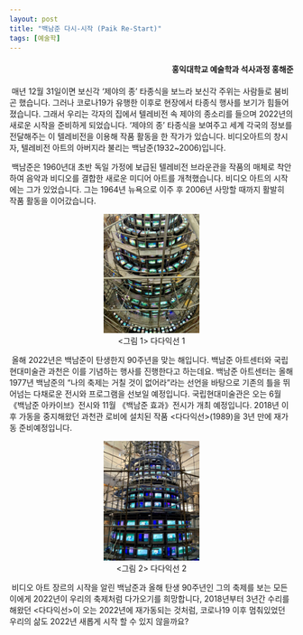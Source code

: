 ```yaml
---
layout: post
title: "백남준 다시-시작 (Paik Re-Start)"
tags: [예술학]
---
```


<h4><div style="text-align:right">홍익대학교 예술학과 석사과정 홍해준</div></h4>

&nbsp;매년 12월 31일이면 보신각 ‘제야의 종’ 타종식을 보느라 보신각 주위는 사람들로 붐비곤 했습니다. 그러나 코로나19가 유행한 이후로 현장에서 타종식 행사를 보기가 힘들어졌습니다. 그래서 우리는 각자의 집에서 텔레비전 속 제야의 종소리를 들으며 2022년의 새로운 시작을 준비하게 되었습니다. ‘제야의 종’ 타종식을 보여주고 세계 각국의 정보를 전달해주는 이 텔레비전을 이용해 작품 활동을 한 작가가 있습니다. 비디오아트의 창시자, 텔레비전 아트의 아버지라 불리는 백남준(1932~2006)입니다.

&nbsp;백남준은 1960년대 초반 독일 가정에 보급된 텔레비전 브라운관을 작품의 매체로 착안하여 음악과 비디오를 결합한 새로운 미디어 아트를 개척했습니다. 비디오 아트의 시작에는 그가 있었습니다. 그는 1964년 뉴욕으로 이주 후 2006년 사망할 때까지 활발히 작품 활동을 이어갔습니다.

<center><figure><img src="https://github.com/mimirep/mimirep.github.io/blob/master/images/202201/%E1%84%83%E1%85%A1%E1%84%83%E1%85%A1%E1%84%8B%E1%85%B5%E1%86%A8%E1%84%89%E1%85%A5%E1%86%AB1.jpg" width=40% height=40%><figcaption><그림 1> 다다익선 1</figcaption></figure></center>

&nbsp;올해 2022년은 백남준이 탄생한지 90주년을 맞는 해입니다. 백남준 아트센터와 국립현대미술관 과천은 이를 기념하는 행사를 진행한다고 하는데요. 백남준 아트센터는 올해 1977년 백남준의 “나의 축제는 거칠 것이 없어라”라는 선언을 바탕으로 기존의 틀을 뛰어넘는 다채로운 전시와 프로그램을 선보일 예정입니다. 국립현대미술관은 오는 6월 《백남준 아카이브》전시와 11월 《백남준 효과》전시가 개최 예정입니다. 2018년 이후 가동을 중지해왔던 과천관 로비에 설치된 작품 <다다익선>(1989)을 3년 만에 재가동 준비예정입니다.

<center><figure><img src="https://github.com/mimirep/mimirep.github.io/blob/master/images/202201/%E1%84%83%E1%85%A1%E1%84%83%E1%85%A1%E1%84%8B%E1%85%B5%E1%86%A8%E1%84%89%E1%85%A5%E1%86%AB2.jpg?raw=true" width=40% height=40%><figcaption><그림 2> 다다익선 2</figcaption></figure></center>

&nbsp;비디오 아트 장르의 시작을 알린 백남준과 올해 탄생 90주년인 그의 축제를 보는 모든 이에게 2022년이 우리의 축제처럼 다가오기를 희망합니다, 2018년부터 3년간 수리를 해왔던 <다다익선>이 오는 2022년에 재가동되는 것처럼, 코로나19 이후 멈춰있었던 우리의 삶도 2022년 새롭게 시작 할 수 있지 않을까요?


